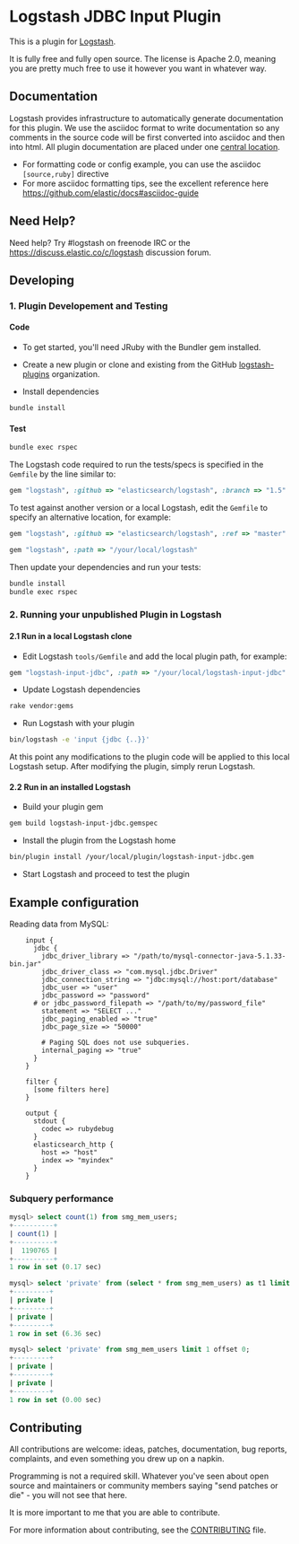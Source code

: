 # Logstash JDBC Input Plugin

This is a plugin for [Logstash](https://github.com/elastic/logstash).

It is fully free and fully open source. The license is Apache 2.0, meaning you are pretty much free to use it however you want in whatever way.

## Documentation

Logstash provides infrastructure to automatically generate documentation for this plugin. We use the asciidoc format to write documentation so any comments in the source code will be first converted into asciidoc and then into html. All plugin documentation are placed under one [central location](http://www.elastic.co/guide/en/logstash/current/).

- For formatting code or config example, you can use the asciidoc `[source,ruby]` directive
- For more asciidoc formatting tips, see the excellent reference here https://github.com/elastic/docs#asciidoc-guide

## Need Help?

Need help? Try #logstash on freenode IRC or the https://discuss.elastic.co/c/logstash discussion forum.

## Developing

### 1. Plugin Developement and Testing

#### Code
- To get started, you'll need JRuby with the Bundler gem installed.

- Create a new plugin or clone and existing from the GitHub [logstash-plugins](https://github.com/logstash-plugins) organization.

- Install dependencies
```sh
bundle install
```

#### Test

```sh
bundle exec rspec
```

The Logstash code required to run the tests/specs is specified in the `Gemfile` by the line similar to:
```ruby
gem "logstash", :github => "elasticsearch/logstash", :branch => "1.5"
```
To test against another version or a local Logstash, edit the `Gemfile` to specify an alternative location, for example:
```ruby
gem "logstash", :github => "elasticsearch/logstash", :ref => "master"
```
```ruby
gem "logstash", :path => "/your/local/logstash"
```

Then update your dependencies and run your tests:

```sh
bundle install
bundle exec rspec
```

### 2. Running your unpublished Plugin in Logstash

#### 2.1 Run in a local Logstash clone

- Edit Logstash `tools/Gemfile` and add the local plugin path, for example:
```ruby
gem "logstash-input-jdbc", :path => "/your/local/logstash-input-jdbc"
```
- Update Logstash dependencies
```sh
rake vendor:gems
```
- Run Logstash with your plugin
```sh
bin/logstash -e 'input {jdbc {..}}'
```
At this point any modifications to the plugin code will be applied to this local Logstash setup. After modifying the plugin, simply rerun Logstash.

#### 2.2 Run in an installed Logstash

- Build your plugin gem
```sh
gem build logstash-input-jdbc.gemspec
```
- Install the plugin from the Logstash home
```sh
bin/plugin install /your/local/plugin/logstash-input-jdbc.gem
```
- Start Logstash and proceed to test the plugin

## Example configuration

Reading data from MySQL:  
```
	input {
	  jdbc {
	    jdbc_driver_library => "/path/to/mysql-connector-java-5.1.33-bin.jar"
	    jdbc_driver_class => "com.mysql.jdbc.Driver"
	    jdbc_connection_string => "jdbc:mysql://host:port/database"
	    jdbc_user => "user"
	    jdbc_password => "password"
      # or jdbc_password_filepath => "/path/to/my/password_file"
	    statement => "SELECT ..."
	    jdbc_paging_enabled => "true"
	    jdbc_page_size => "50000"

        # Paging SQL does not use subqueries.
        internal_paging => "true"
	  }
	}

	filter {
	  [some filters here]
	}

	output {
	  stdout {
	    codec => rubydebug
	  }
	  elasticsearch_http {
	    host => "host"
	    index => "myindex"
	  }
	}
```

### Subquery performance

```sql
mysql> select count(1) from smg_mem_users;
+----------+
| count(1) |
+----------+
|  1190765 |
+----------+
1 row in set (0.17 sec)

mysql> select 'private' from (select * from smg_mem_users) as t1 limit 1 offset 0;
+---------+
| private |
+---------+
| private |
+---------+
1 row in set (6.36 sec)

mysql> select 'private' from smg_mem_users limit 1 offset 0;
+---------+
| private |
+---------+
| private |
+---------+
1 row in set (0.00 sec)
```

## Contributing

All contributions are welcome: ideas, patches, documentation, bug reports, complaints, and even something you drew up on a napkin.

Programming is not a required skill. Whatever you've seen about open source and maintainers or community members  saying "send patches or die" - you will not see that here.

It is more important to me that you are able to contribute.

For more information about contributing, see the [CONTRIBUTING](https://github.com/elastic/logstash/blob/master/CONTRIBUTING.md) file.
